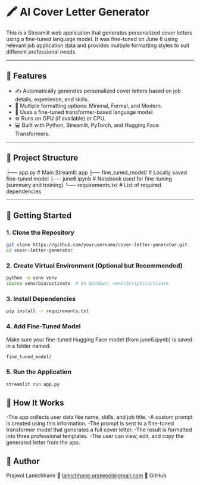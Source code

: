 # 🖍️ AI Cover Letter Generator

This is a Streamlit web application that generates personalized cover letters using a fine-tuned language model. It was fine-tuned on June 6 using relevant job application data and provides multiple formatting styles to suit different professional needs.

---

## 📌 Features

- ✍️ Automatically generates personalized cover letters based on job details, experience, and skills.
- 🎨 Multiple formatting options: Minimal, Formal, and Modern.
- 🧠 Uses a fine-tuned transformer-based language model.
- ⚙️ Runs on GPU (if available) or CPU.
- 💻 Built with Python, Streamlit, PyTorch, and Hugging Face Transformers.

---

## 📂 Project Structure

├── app.py # Main Streamlit app
├── fine_tuned_model/ # Locally saved fine-tuned model
├── june6.ipynb # Notebook used for fine-tuning (summary and training)
└── requirements.txt # List of required dependencies


---

## 🚀 Getting Started

### 1. Clone the Repository

```bash
git clone https://github.com/yourusername/cover-letter-generator.git
cd cover-letter-generator
```


### 2. Create Virtual Environment (Optional but Recommended)

```bash
python -m venv venv
source venv/bin/activate  # On Windows: venv\Scripts\activate
```


### 3. Install Dependencies

```bash
pip install -r requirements.txt
```


### 4. Add Fine-Tuned Model
   
Make sure your fine-tuned Hugging Face model (from june6.ipynb) is saved in a folder named:

```bash
fine_tuned_model/
```

### 5. Run the Application

```bash
streamlit run app.py
```

 ## 🧠 How It Works
-The app collects user data like name, skills, and job title.
-A custom prompt is created using this information.
-The prompt is sent to a fine-tuned transformer model that generates a full cover letter.
-The result is formatted into three professional templates.
-The user can view, edit, and copy the generated letter from the app.

 ## 👤 Author
Prajwol Lamichhane
📧 lamichhane.prajwool@gmail.com
🔗 GitHub

